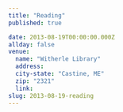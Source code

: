 ```yaml
---
title: "Reading"
published: true

date: 2013-08-19T00:00:00.000Z
allday: false
venue: 
  name: "Witherle Library"
  address:
  city-state: "Castine, ME"
  zip: "2321"
  link:
slug: 2013-08-19-reading
---
```


